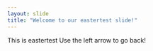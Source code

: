 ```yaml
---
layout: slide
title: "Welcome to our eastertest slide!"
---
```

This is eastertest
Use the left arrow to go back!
